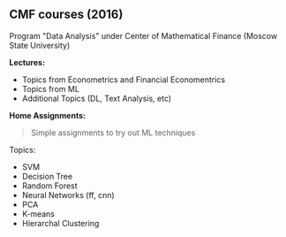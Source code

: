 ## CMF courses (2016)

Program "Data Analysis" under Center of Mathematical Finance (Moscow State University)

**Lectures:**
- Topics from Econometrics and Financial Economentrics
- Topics from ML
- Additional Topics (DL, Text Analysis, etc)

**Home Assignments:**

> Simple assignments to try out ML techniques

Topics:
- SVM
- Decision Tree
- Random Forest
- Neural Networks (ff, cnn)
- PCA
- K-means
- Hierarchal Clustering
